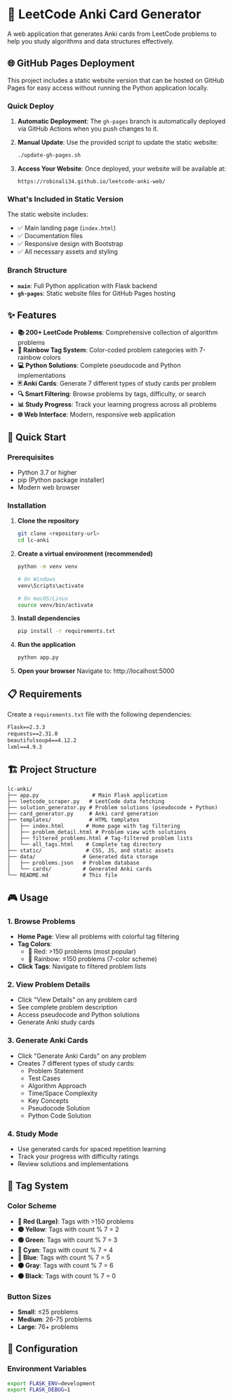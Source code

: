 # 🎯 LeetCode Anki Card Generator

A web application that generates Anki cards from LeetCode problems to help you study algorithms and data structures effectively.

## 🌐 GitHub Pages Deployment

This project includes a static website version that can be hosted on GitHub Pages for easy access without running the Python application locally.

### Quick Deploy

1. **Automatic Deployment**: The `gh-pages` branch is automatically deployed via GitHub Actions when you push changes to it.

2. **Manual Update**: Use the provided script to update the static website:
   ```bash
   ./update-gh-pages.sh
   ```

3. **Access Your Website**: Once deployed, your website will be available at:
   ```
   https://robinali34.github.io/leetcode-anki-web/
   ```

### What's Included in Static Version

The static website includes:
- ✅ Main landing page (`index.html`)
- ✅ Documentation files
- ✅ Responsive design with Bootstrap
- ✅ All necessary assets and styling

### Branch Structure

- **`main`**: Full Python application with Flask backend
- **`gh-pages`**: Static website files for GitHub Pages hosting

## ✨ Features

- **📚 200+ LeetCode Problems**: Comprehensive collection of algorithm problems
- **🎨 Rainbow Tag System**: Color-coded problem categories with 7-rainbow colors
- **💻 Python Solutions**: Complete pseudocode and Python implementations
- **🃏 Anki Cards**: Generate 7 different types of study cards per problem
- **🔍 Smart Filtering**: Browse problems by tags, difficulty, or search
- **📊 Study Progress**: Track your learning progress across all problems
- **🌐 Web Interface**: Modern, responsive web application

## 🚀 Quick Start

### Prerequisites

- Python 3.7 or higher
- pip (Python package installer)
- Modern web browser

### Installation

1. **Clone the repository**
   ```bash
   git clone <repository-url>
   cd lc-anki
   ```

2. **Create a virtual environment (recommended)**
   ```bash
   python -m venv venv
   
   # On Windows
   venv\Scripts\activate
   
   # On macOS/Linux
   source venv/bin/activate
   ```

3. **Install dependencies**
   ```bash
   pip install -r requirements.txt
   ```

4. **Run the application**
   ```bash
   python app.py
   ```

5. **Open your browser**
   Navigate to: http://localhost:5000

## 📋 Requirements

Create a `requirements.txt` file with the following dependencies:

```txt
Flask==2.3.3
requests==2.31.0
beautifulsoup4==4.12.2
lxml==4.9.3
```

## 🏗️ Project Structure

```
lc-anki/
├── app.py                 # Main Flask application
├── leetcode_scraper.py   # LeetCode data fetching
├── solution_generator.py # Problem solutions (pseudocode + Python)
├── card_generator.py     # Anki card generation
├── templates/            # HTML templates
│   ├── index.html       # Home page with tag filtering
│   ├── problem_detail.html # Problem view with solutions
│   ├── filtered_problems.html # Tag-filtered problem lists
│   └── all_tags.html    # Complete tag directory
├── static/              # CSS, JS, and static assets
├── data/               # Generated data storage
│   ├── problems.json   # Problem database
│   └── cards/          # Generated Anki cards
└── README.md           # This file
```

## 🎮 Usage

### 1. Browse Problems
- **Home Page**: View all problems with colorful tag filtering
- **Tag Colors**: 
  - 🔴 Red: >150 problems (most popular)
  - 🌈 Rainbow: ≤150 problems (7-color scheme)
- **Click Tags**: Navigate to filtered problem lists

### 2. View Problem Details
- Click "View Details" on any problem card
- See complete problem description
- Access pseudocode and Python solutions
- Generate Anki study cards

### 3. Generate Anki Cards
- Click "Generate Anki Cards" on any problem
- Creates 7 different types of study cards:
  - Problem Statement
  - Test Cases
  - Algorithm Approach
  - Time/Space Complexity
  - Key Concepts
  - Pseudocode Solution
  - Python Code Solution

### 4. Study Mode
- Use generated cards for spaced repetition learning
- Track your progress with difficulty ratings
- Review solutions and implementations

## 🎨 Tag System

### Color Scheme
- **🔴 Red (Large)**: Tags with >150 problems
- **🟡 Yellow**: Tags with count % 7 = 2
- **🟢 Green**: Tags with count % 7 = 3
- **🔵 Cyan**: Tags with count % 7 = 4
- **🔵 Blue**: Tags with count % 7 = 5
- **⚫ Gray**: Tags with count % 7 = 6
- **⚫ Black**: Tags with count % 7 = 0

### Button Sizes
- **Small**: ≤25 problems
- **Medium**: 26-75 problems
- **Large**: 76+ problems

## 🔧 Configuration

### Environment Variables
```bash
export FLASK_ENV=development
export FLASK_DEBUG=1
```